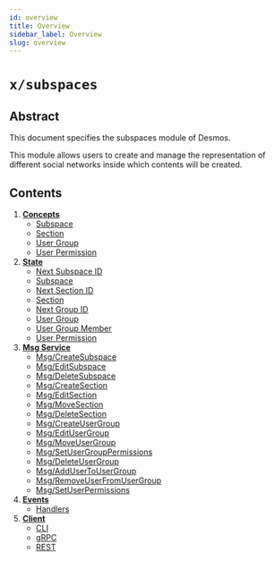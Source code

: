 ```yaml
---
id: overview
title: Overview
sidebar_label: Overview
slug: overview
---
```


# `x/subspaces`

## Abstract 
This document specifies the subspaces module of Desmos.  

This module allows users to create and manage the representation of different social networks inside which contents will be created.

## Contents
1. **[Concepts](02-concepts.md)**
    - [Subspace](02-concepts.md#subspace)
    - [Section](02-concepts.md#section)
    - [User Group](02-concepts.md#user-group)
    - [User Permission](02-concepts.md#user-permission)
2. **[State](03-state.md)**
    - [Next Subspace ID](03-state.md#next-subspace-id)
    - [Subspace](03-state.md#subspace)
    - [Next Section ID](03-state.md#next-section-id)
    - [Section](03-state.md#section)
    - [Next Group ID](03-state.md#next-group-id)
    - [User Group](03-state.md#user-group)
    - [User Group Member](03-state.md#user-group-member)
    - [User Permission](03-state.md#user-permission)
3. **[Msg Service](04-messages.md)**
    - [Msg/CreateSubspace](04-messages.md#msgcreatesubspace)
    - [Msg/EditSubspace](04-messages.md#msgeditsubspace)
    - [Msg/DeleteSubspace](04-messages.md#msgdeletesubspace)
    - [Msg/CreateSection](04-messages.md#msgcreatesection)
    - [Msg/EditSection](04-messages.md#msgeditsection)
    - [Msg/MoveSection](04-messages.md#msgmovesection)
    - [Msg/DeleteSection](04-messages.md#msgdeletesection)
    - [Msg/CreateUserGroup](04-messages.md#msgcreateusergroup)
    - [Msg/EditUserGroup](04-messages.md#msgeditusergroup)
    - [Msg/MoveUserGroup](04-messages.md#msgmoveusergroup)
    - [Msg/SetUserGroupPermissions](04-messages.md#msgsetusergrouppermissions)
    - [Msg/DeleteUserGroup](04-messages.md#msgdeleteusergroup)
    - [Msg/AddUserToUserGroup](04-messages.md#msgaddusertousergroup)
    - [Msg/RemoveUserFromUserGroup](04-messages.md#msgremoveuserfromusergroup)
    - [Msg/SetUserPermissions](04-messages.md#msgsetuserpermissions)
4. **[Events](05-events.md)**
    - [Handlers](05-events.md#handlers) 
5. **[Client](06-client.md)**
    - [CLI](06-client.md#cli)
    - [gRPC](06-client.md#grpc)
    - [REST](06-client.md#rest)